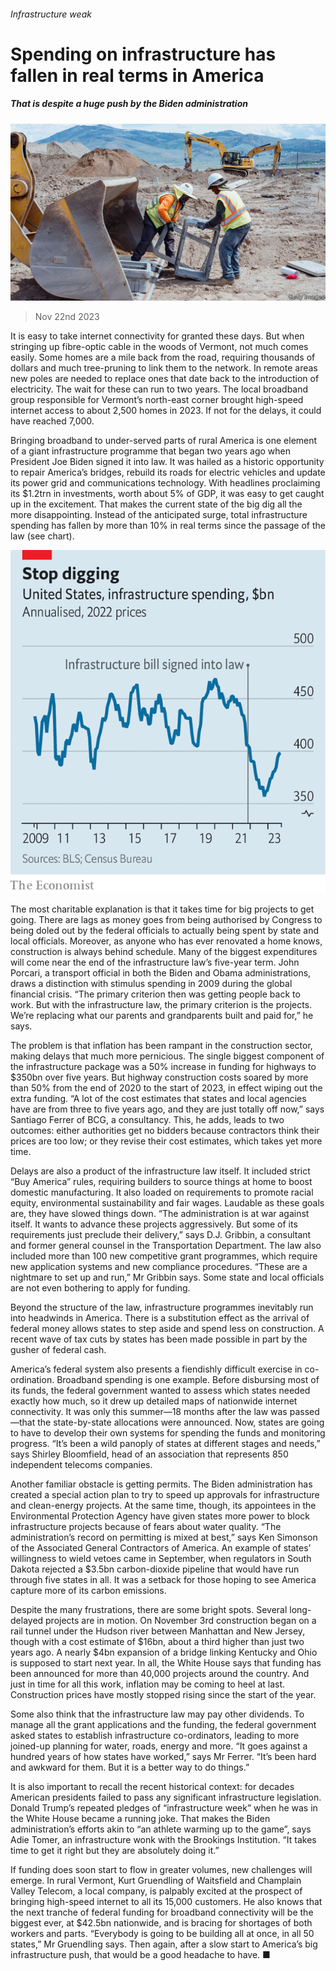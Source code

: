 ###### Infrastructure weak

# Spending on infrastructure has fallen in real terms in America 

##### That is despite a huge push by the Biden administration 

![image](images/20231125_USP001.jpg) 

> Nov 22nd 2023 

It is easy to take internet connectivity for granted these days. But when stringing up fibre-optic cable in the woods of Vermont, not much comes easily. Some homes are a mile back from the road, requiring thousands of dollars and much tree-pruning to link them to the network. In remote areas new poles are needed to replace ones that date back to the introduction of electricity. The wait for these can run to two years. The local broadband group responsible for Vermont’s north-east corner brought high-speed internet access to about 2,500 homes in 2023. If not for the delays, it could have reached 7,000.

Bringing broadband to under-served parts of rural America is one element of a giant infrastructure programme that began two years ago when President Joe Biden signed it into law. It was hailed as a historic opportunity to repair America’s bridges, rebuild its roads for electric vehicles and update its power grid and communications technology. With headlines proclaiming its $1.2trn in investments, worth about 5% of GDP, it was easy to get caught up in the excitement. That makes the current state of the big dig all the more disappointing. Instead of the anticipated surge, total infrastructure spending has fallen by more than 10% in real terms since the passage of the law (see chart).

![image](images/20231125_USC516.png) 


The most charitable explanation is that it takes time for big projects to get going. There are lags as money goes from being authorised by Congress to being doled out by the federal officials to actually being spent by state and local officials. Moreover, as anyone who has ever renovated a home knows, construction is always behind schedule. Many of the biggest expenditures will come near the end of the infrastructure law’s five-year term. John Porcari, a transport official in both the Biden and Obama administrations, draws a distinction with stimulus spending in 2009 during the global financial crisis. “The primary criterion then was getting people back to work. But with the infrastructure law, the primary criterion is the projects. We’re replacing what our parents and grandparents built and paid for,” he says.

The problem is that inflation has been rampant in the construction sector, making delays that much more pernicious. The single biggest component of the infrastructure package was a 50% increase in funding for highways to $350bn over five years. But highway construction costs soared by more than 50% from the end of 2020 to the start of 2023, in effect wiping out the extra funding. “A lot of the cost estimates that states and local agencies have are from three to five years ago, and they are just totally off now,” says Santiago Ferrer of BCG, a consultancy. This, he adds, leads to two outcomes: either authorities get no bidders because contractors think their prices are too low; or they revise their cost estimates, which takes yet more time.

Delays are also a product of the infrastructure law itself. It included strict “Buy America” rules, requiring builders to source things at home to boost domestic manufacturing. It also loaded on requirements to promote racial equity, environmental sustainability and fair wages. Laudable as these goals are, they have slowed things down. “The administration is at war against itself. It wants to advance these projects aggressively. But some of its requirements just preclude their delivery,” says D.J. Gribbin, a consultant and former general counsel in the Transportation Department. The law also included more than 100 new competitive grant programmes, which require new application systems and new compliance procedures. “These are a nightmare to set up and run,” Mr Gribbin says. Some state and local officials are not even bothering to apply for funding.

Beyond the structure of the law, infrastructure programmes inevitably run into headwinds in America. There is a substitution effect as the arrival of federal money allows states to step aside and spend less on construction. A recent wave of tax cuts by states has been made possible in part by the gusher of federal cash.

America’s federal system also presents a fiendishly difficult exercise in co-ordination. Broadband spending is one example. Before disbursing most of its funds, the federal government wanted to assess which states needed exactly how much, so it drew up detailed maps of nationwide internet connectivity. It was only this summer—18 months after the law was passed—that the state-by-state allocations were announced. Now, states are going to have to develop their own systems for spending the funds and monitoring progress. “It’s been a wild panoply of states at different stages and needs,” says Shirley Bloomfield, head of an association that represents 850 independent telecoms companies.

Another familiar obstacle is getting permits. The Biden administration has created a special action plan to try to speed up approvals for infrastructure and clean-energy projects. At the same time, though, its appointees in the Environmental Protection Agency have given states more power to block infrastructure projects because of fears about water quality. “The administration’s record on permitting is mixed at best,” says Ken Simonson of the Associated General Contractors of America. An example of states’ willingness to wield vetoes came in September, when regulators in South Dakota rejected a $3.5bn carbon-dioxide pipeline that would have run through five states in all. It was a setback for those hoping to see America capture more of its carbon emissions.

Despite the many frustrations, there are some bright spots. Several long-delayed projects are in motion. On November 3rd construction began on a rail tunnel under the Hudson river between Manhattan and New Jersey, though with a cost estimate of $16bn, about a third higher than just two years ago. A nearly $4bn expansion of a bridge linking Kentucky and Ohio is supposed to start next year. In all, the White House says that funding has been announced for more than 40,000 projects around the country. And just in time for all this work, inflation may be coming to heel at last. Construction prices have mostly stopped rising since the start of the year. 

Some also think that the infrastructure law may pay other dividends. To manage all the grant applications and the funding, the federal government asked states to establish infrastructure co-ordinators, leading to more joined-up planning for water, roads, energy and more. “It goes against a hundred years of how states have worked,” says Mr Ferrer. “It’s been hard and awkward for them. But it is a better way to do things.”

It is also important to recall the recent historical context: for decades American presidents failed to pass any significant infrastructure legislation. Donald Trump’s repeated pledges of “infrastructure week” when he was in the White House became a running joke. That makes the Biden administration’s efforts akin to “an athlete warming up to the game”, says Adie Tomer, an infrastructure wonk with the Brookings Institution. “It takes time to get it right but they are absolutely doing it.”

If funding does soon start to flow in greater volumes, new challenges will emerge. In rural Vermont, Kurt Gruendling of Waitsfield and Champlain Valley Telecom, a local company, is palpably excited at the prospect of bringing high-speed internet to all its 15,000 customers. He also knows that the next tranche of federal funding for broadband connectivity will be the biggest ever, at $42.5bn nationwide, and is bracing for shortages of both workers and parts. “Everybody is going to be building all at once, in all 50 states,” Mr Gruendling says. Then again, after a slow start to America’s big infrastructure push, that would be a good headache to have. ■


